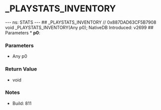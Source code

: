 # _PLAYSTATS_INVENTORY

--- ns: STATS ---  ## _PLAYSTATS_INVENTORY  // 0x887DAD63CF5B7908 void _PLAYSTATS_INVENTORY(Any p0);  NativeDB Introduced: v2699  ## Parameters * **p0**:

### Parameters
* Any p0

### Return Value
* void

### Notes
* Build: 811

